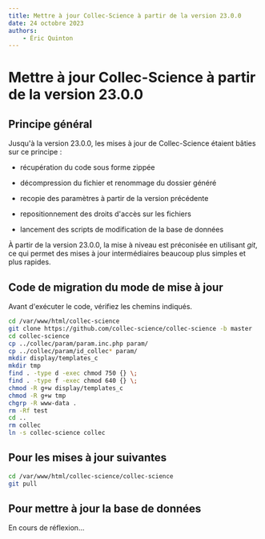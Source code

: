 ```yaml
---
title: Mettre à jour Collec-Science à partir de la version 23.0.0
date: 24 octobre 2023
authors:
    - Éric Quinton
---
```


# 

# Mettre à jour Collec-Science à partir de la version 23.0.0

## Principe général

Jusqu'à la version 23.0.0, les mises à jour de Collec-Science étaient bâties sur ce principe :

- récupération du code sous forme zippée

- décompression du fichier et renommage du dossier généré

- recopie des paramètres à partir de la version précédente

- repositionnement des droits d'accès sur les fichiers

- lancement des scripts de modification de la base de données

À partir de la version 23.0.0, la mise à niveau est préconisée en utilisant *git*, ce qui permet des mises à jour intermédiaires beaucoup plus simples et plus rapides.

## Code de migration du mode de mise à jour

Avant d'exécuter le code, vérifiez les chemins indiqués.

```bash
cd /var/www/html/collec-science
git clone https://github.com/collec-science/collec-science -b master
cd collec-science
cp ../collec/param/param.inc.php param/
cp ../collec/param/id_collec* param/
mkdir display/templates_c
mkdir tmp
find . -type d -exec chmod 750 {} \;
find . -type f -exec chmod 640 {} \;
chmod -R g+w display/templates_c
chmod -R g+w tmp
chgrp -R www-data .
rm -Rf test
cd ..
rm collec
ln -s collec-science collec
```

## Pour les mises à jour suivantes

```bash
cd /var/www/html/collec-science/collec-science
git pull
```

## Pour mettre à jour la base de données

En cours de réflexion...

